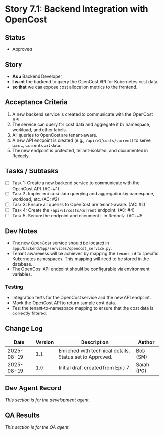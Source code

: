 # Story 7.1: Backend Integration with OpenCost

## Status
- Approved

## Story
- **As a** Backend Developer,
- **I want** the backend to query the OpenCost API for Kubernetes cost data,
- **so that** we can expose cost allocation metrics to the frontend.

## Acceptance Criteria
1.  A new backend service is created to communicate with the OpenCost API.
2.  The service can query for cost data and aggregate it by namespace, workload, and other labels.
3.  All queries to OpenCost are tenant-aware.
4.  A new API endpoint is created (e.g., `/api/v1/costs/current`) to serve basic, current cost data.
5.  The new endpoint is protected, tenant-isolated, and documented in Redocly.

## Tasks / Subtasks
- [ ] Task 1: Create a new backend service to communicate with the OpenCost API. (AC: #1)
- [ ] Task 2: Implement cost data querying and aggregation by namespace, workload, etc. (AC: #2)
- [ ] Task 3: Ensure all queries to OpenCost are tenant-aware. (AC: #3)
- [ ] Task 4: Create the `/api/v1/costs/current` endpoint. (AC: #4)
- [ ] Task 5: Secure the endpoint and document it in Redocly. (AC: #5)

## Dev Notes
- The new OpenCost service should be located in `apps/backend/app/services/opencost_service.py`.
- Tenant awareness will be achieved by mapping the `tenant_id` to specific Kubernetes namespaces. This mapping will need to be stored in the database.
- The OpenCost API endpoint should be configurable via environment variables.

### Testing
- Integration tests for the OpenCost service and the new API endpoint.
- Mock the OpenCost API to return sample cost data.
- Test the tenant-to-namespace mapping to ensure that the cost data is correctly filtered.

## Change Log
| Date | Version | Description | Author |
| --- | --- | --- | --- |
| 2025-08-19 | 1.1 | Enriched with technical details. Status set to Approved. | Bob (SM) |
| 2025-08-19 | 1.0 | Initial draft created from Epic 7. | Sarah (PO) |

## Dev Agent Record
*This section is for the development agent.*

## QA Results
*This section is for the QA agent.*

